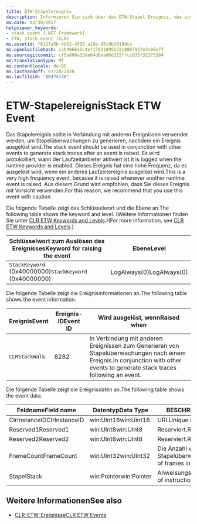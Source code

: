 ```yaml
---
title: ETW-Stapelereignis
description: Informieren Sie sich über das ETW-Stapel Ereignis, das zusammen mit anderen Ereignissen verwendet werden sollte, um Stapel Überwachungen zu generieren, nachdem ein Ereignis ausgelöst wurde.
ms.date: 03/30/2017
helpviewer_keywords:
- stack event [.NET Framework]
- ETW, stack event (CLR)
ms.assetid: f612fa5b-4b62-4593-a19e-85c9b1018dce
ms.openlocfilehash: cab496615c4ef17831895b72c8987917e3c06e77
ms.sourcegitcommit: cf5a800a33de64d0aad6d115ffcc935f32375164
ms.translationtype: MT
ms.contentlocale: de-DE
ms.lasthandoff: 07/20/2020
ms.locfileid: "86474136"
---
```

# <a name="stack-etw-event"></a><span data-ttu-id="52f8d-103">ETW-Stapelereignis</span><span class="sxs-lookup"><span data-stu-id="52f8d-103">Stack ETW Event</span></span>
<span data-ttu-id="52f8d-104">Das Stapelereignis sollte in Verbindung mit anderen Ereignissen verwendet werden, um Stapelüberwachungen zu generieren, nachdem ein Ereignis ausgelöst wird.</span><span class="sxs-lookup"><span data-stu-id="52f8d-104">The stack event should be used in conjunction with other events to generate stack traces after an event is raised.</span></span> <span data-ttu-id="52f8d-105">Es wird protokolliert, wann der Laufzeitanbieter aktiviert ist.</span><span class="sxs-lookup"><span data-stu-id="52f8d-105">It is logged when the runtime provider is enabled.</span></span> <span data-ttu-id="52f8d-106">Dieses Ereignis hat eine hohe Frequenz, da es ausgelöst wird, wenn ein anderes Laufzeitereignis ausgelöst wird.</span><span class="sxs-lookup"><span data-stu-id="52f8d-106">This is a very high frequency event, because it is raised whenever another runtime event is raised.</span></span> <span data-ttu-id="52f8d-107">Aus diesem Grund wird empfohlen, dass Sie dieses Ereignis mit Vorsicht verwenden.</span><span class="sxs-lookup"><span data-stu-id="52f8d-107">For this reason, we recommend that you use this event with caution.</span></span>  
  
 <span data-ttu-id="52f8d-108">Die folgende Tabelle zeigt das Schlüsselwort und die Ebene an.</span><span class="sxs-lookup"><span data-stu-id="52f8d-108">The following table shows the keyword and level.</span></span> <span data-ttu-id="52f8d-109">(Weitere Informationen finden Sie unter [CLR ETW Keywords and Levels](clr-etw-keywords-and-levels.md).)</span><span class="sxs-lookup"><span data-stu-id="52f8d-109">(For more information, see [CLR ETW Keywords and Levels](clr-etw-keywords-and-levels.md).)</span></span>  
  
|<span data-ttu-id="52f8d-110">Schlüsselwort zum Auslösen des Ereignisses</span><span class="sxs-lookup"><span data-stu-id="52f8d-110">Keyword for raising the event</span></span>|<span data-ttu-id="52f8d-111">Ebene</span><span class="sxs-lookup"><span data-stu-id="52f8d-111">Level</span></span>|  
|-----------------------------------|-----------|  
|<span data-ttu-id="52f8d-112">`StackKeyword` (0x40000000)</span><span class="sxs-lookup"><span data-stu-id="52f8d-112">`StackKeyword` (0x40000000)</span></span>|<span data-ttu-id="52f8d-113">LogAlways(0)</span><span class="sxs-lookup"><span data-stu-id="52f8d-113">LogAlways(0)</span></span>|  
  
 <span data-ttu-id="52f8d-114">Die folgende Tabelle zeigt die Ereignisinformationen an.</span><span class="sxs-lookup"><span data-stu-id="52f8d-114">The following table shows the event information.</span></span>  
  
|<span data-ttu-id="52f8d-115">Ereignis</span><span class="sxs-lookup"><span data-stu-id="52f8d-115">Event</span></span>|<span data-ttu-id="52f8d-116">Ereignis-ID</span><span class="sxs-lookup"><span data-stu-id="52f8d-116">Event ID</span></span>|<span data-ttu-id="52f8d-117">Wird ausgelöst, wenn</span><span class="sxs-lookup"><span data-stu-id="52f8d-117">Raised when</span></span>|  
|-----------|--------------|-----------------|  
|`CLRStackWalk`|<span data-ttu-id="52f8d-118">82</span><span class="sxs-lookup"><span data-stu-id="52f8d-118">82</span></span>|<span data-ttu-id="52f8d-119">In Verbindung mit anderen Ereignissen zum Generieren von Stapelüberwachungen nach einem Ereignis.</span><span class="sxs-lookup"><span data-stu-id="52f8d-119">In conjunction with other events to generate stack traces following an event.</span></span>|  
  
 <span data-ttu-id="52f8d-120">Die folgende Tabelle zeigt die Ereignisdaten an.</span><span class="sxs-lookup"><span data-stu-id="52f8d-120">The following table shows the event data.</span></span>  
  
|<span data-ttu-id="52f8d-121">Feldname</span><span class="sxs-lookup"><span data-stu-id="52f8d-121">Field name</span></span>|<span data-ttu-id="52f8d-122">Datentyp</span><span class="sxs-lookup"><span data-stu-id="52f8d-122">Data Type</span></span>|<span data-ttu-id="52f8d-123">BESCHREIBUNG</span><span class="sxs-lookup"><span data-stu-id="52f8d-123">Description</span></span>|  
|----------------|---------------|-----------------|  
|<span data-ttu-id="52f8d-124">ClrInstanceID</span><span class="sxs-lookup"><span data-stu-id="52f8d-124">ClrInstanceID</span></span>|<span data-ttu-id="52f8d-125">win:UInt16</span><span class="sxs-lookup"><span data-stu-id="52f8d-125">win:Uint16</span></span>|<span data-ttu-id="52f8d-126">URI.</span><span class="sxs-lookup"><span data-stu-id="52f8d-126">Unique runtime identifier.</span></span>|  
|<span data-ttu-id="52f8d-127">Reserved1</span><span class="sxs-lookup"><span data-stu-id="52f8d-127">Reserved1</span></span>|<span data-ttu-id="52f8d-128">win:UInt8</span><span class="sxs-lookup"><span data-stu-id="52f8d-128">win:UInt8</span></span>|<span data-ttu-id="52f8d-129">Reserviert.</span><span class="sxs-lookup"><span data-stu-id="52f8d-129">Reserved.</span></span>|  
|<span data-ttu-id="52f8d-130">Reserved2</span><span class="sxs-lookup"><span data-stu-id="52f8d-130">Reserved2</span></span>|<span data-ttu-id="52f8d-131">win:UInt8</span><span class="sxs-lookup"><span data-stu-id="52f8d-131">win:UInt8</span></span>|<span data-ttu-id="52f8d-132">Reserviert.</span><span class="sxs-lookup"><span data-stu-id="52f8d-132">Reserved.</span></span>|  
|<span data-ttu-id="52f8d-133">FrameCount</span><span class="sxs-lookup"><span data-stu-id="52f8d-133">FrameCount</span></span>|<span data-ttu-id="52f8d-134">win:UInt32</span><span class="sxs-lookup"><span data-stu-id="52f8d-134">win:UInt32</span></span>|<span data-ttu-id="52f8d-135">Die Anzahl von Frames in der Stapelüberwachung.</span><span class="sxs-lookup"><span data-stu-id="52f8d-135">The number of frames in the stack trace.</span></span>|  
|<span data-ttu-id="52f8d-136">Stapel</span><span class="sxs-lookup"><span data-stu-id="52f8d-136">Stack</span></span>|<span data-ttu-id="52f8d-137">win:Pointer</span><span class="sxs-lookup"><span data-stu-id="52f8d-137">win:Pointer</span></span>|<span data-ttu-id="52f8d-138">Anweisungszeigerspalten.</span><span class="sxs-lookup"><span data-stu-id="52f8d-138">Columns of instruction pointers.</span></span>|  
  
## <a name="see-also"></a><span data-ttu-id="52f8d-139">Weitere Informationen</span><span class="sxs-lookup"><span data-stu-id="52f8d-139">See also</span></span>

- [<span data-ttu-id="52f8d-140">CLR-ETW-Ereignisse</span><span class="sxs-lookup"><span data-stu-id="52f8d-140">CLR ETW Events</span></span>](clr-etw-events.md)
